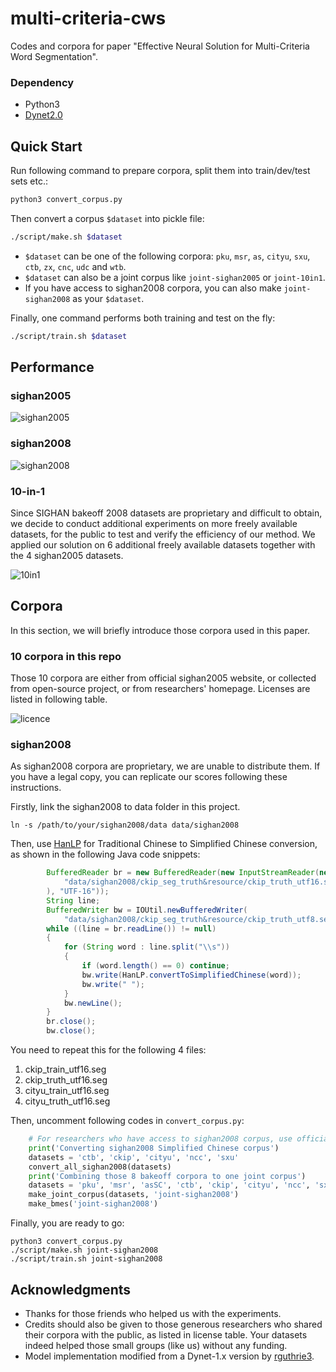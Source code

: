 # multi-criteria-cws
Codes and corpora for paper "Effective Neural Solution for Multi-Criteria Word Segmentation".

### Dependency

* Python3
* [Dynet2.0](http://dynet.readthedocs.io/en/latest/python.html)

## Quick Start

Run following command to prepare corpora, split them into train/dev/test sets etc.:

```bash
python3 convert_corpus.py 
```

Then convert a corpus `$dataset` into pickle file:

```bash
./script/make.sh $dataset
```

* `$dataset` can be one of the following corpora: `pku`, `msr`, `as`, `cityu`, `sxu`, `ctb`, `zx`, `cnc`, `udc` and `wtb`.
* `$dataset` can also be a joint corpus like `joint-sighan2005` or `joint-10in1`.
* If you have access to sighan2008 corpora, you can also make `joint-sighan2008` as your `$dataset`.

Finally, one command performs both training and test on the fly:

```bash
./script/train.sh $dataset
```

## Performance

### sighan2005


![sighan2005](http://wx3.sinaimg.cn/large/006Fmjmcly1fm5wfej2unj31960r8wl5.jpg)


### sighan2008
  
![sighan2008](http://wx3.sinaimg.cn/large/006Fmjmcly1fm5vkympxfj312u0nan41.jpg)

### 10-in-1

Since SIGHAN bakeoff 2008 datasets are proprietary and difficult to obtain, we decide to conduct additional experiments on more freely available datasets, for the public to test and verify the efficiency of our method. We applied our solution on 6 additional freely available datasets together with the 4 sighan2005 datasets.

![10in1](http://wx1.sinaimg.cn/large/006Fmjmcly1fm5vnkn5zxj31h00ik0z2.jpg)


## Corpora

In this section, we will briefly introduce those corpora used in this paper.

### 10 corpora in this repo

Those 10 corpora are either from official sighan2005 website, or collected from open-source project, or from researchers' homepage. Licenses are listed in following table.

![licence](http://wx3.sinaimg.cn/large/006Fmjmcly1fm6jtha3tmj318r0l40x9.jpg)


### sighan2008

As sighan2008 corpora are proprietary, we are unable to distribute them. If you have a legal copy, you can replicate our scores following these instructions.

Firstly, link the sighan2008 to data folder in this project.

```
ln -s /path/to/your/sighan2008/data data/sighan2008
```

Then, use [HanLP](https://github.com/hankcs/HanLP) for Traditional Chinese to Simplified Chinese conversion, as shown in the following Java code snippets:

```java
        BufferedReader br = new BufferedReader(new InputStreamReader(new FileInputStream(
            "data/sighan2008/ckip_seg_truth&resource/ckip_truth_utf16.seg"
        ), "UTF-16"));
        String line;
        BufferedWriter bw = IOUtil.newBufferedWriter(
            "data/sighan2008/ckip_seg_truth&resource/ckip_truth_utf8.seg");
        while ((line = br.readLine()) != null)
        {
            for (String word : line.split("\\s"))
            {
                if (word.length() == 0) continue;
                bw.write(HanLP.convertToSimplifiedChinese(word));
                bw.write(" ");
            }
            bw.newLine();
        }
        br.close();
        bw.close();
```
You need to repeat this for the following $4$ files:

1. ckip_train_utf16.seg
2. ckip_truth_utf16.seg
3. cityu_train_utf16.seg
4. cityu_truth_utf16.seg

Then, uncomment following codes in `convert_corpus.py`:

```python
    # For researchers who have access to sighan2008 corpus, use official corpora please.
    print('Converting sighan2008 Simplified Chinese corpus')
    datasets = 'ctb', 'ckip', 'cityu', 'ncc', 'sxu'
    convert_all_sighan2008(datasets)
    print('Combining those 8 bakeoff corpora to one joint corpus')
    datasets = 'pku', 'msr', 'asSC', 'ctb', 'ckip', 'cityu', 'ncc', 'sxu'
    make_joint_corpus(datasets, 'joint-sighan2008')
    make_bmes('joint-sighan2008')
```

Finally, you are ready to go:

```
python3 convert_corpus.py
./script/make.sh joint-sighan2008
./script/train.sh joint-sighan2008
```

## Acknowledgments

- Thanks for those friends who helped us with the experiments.
- Credits should also be given to those generous researchers who shared their corpora with the public, as listed in license table. Your datasets indeed helped those small groups (like us) without any funding.
- Model implementation modified from a Dynet-1.x version by [rguthrie3](https://github.com/rguthrie3/BiLSTM-CRF).



